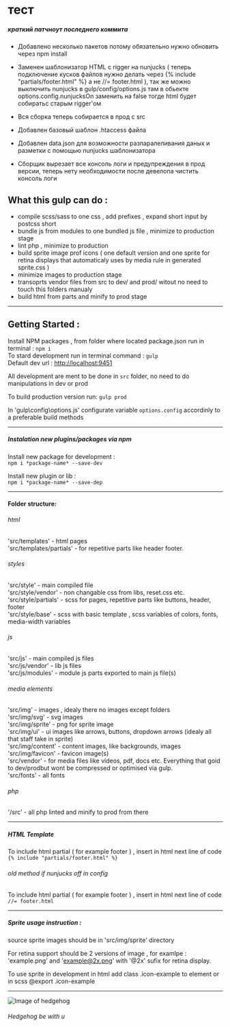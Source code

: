 # тест


##### краткий патчноут последнего коммита 
- Добавлено несколько пакетов потому обязательно нужно обновить через npm install
- Заменен шаблонизатор HTML с rigger на nunjucks ( теперь подключение кусков файлов нужно делать через 
{% include "partials/footer.html" %}
а не 
//= footer.html
), 
так же можно выключить nunjucks в gulp/config/options.js там в обьекте options.config.nunjucksOn заменить на false тогде html будет собиратьс старым rigger'ом

- Вся сборка теперь собирается в прод с src 
- Добавлен базовый шаблон .htaccess файла 
- Добавлен data.json для возможности разпаралеливания даных и разметки с помощью nunjucks шаблонизатора
- Сборщик вырезает все консоль логи и предупреждения в прод версии, теперь нету необходимости после девелопа чистить консоль логи

## What this gulp can do : 
- compile scss/sass to one css , add prefixes , expand short input by postcss short
- bundle js from modules to one bundled js file , minimize to production stage 
- lint php , minimize to production
- build sprite image prof icons ( one default version and one sprite for retina displays that automaticaly uses by media rule in generated sprite.css )
- minimize images to production stage
- transoprts vendor files from src to dev/ and prod/ witout no need to touch this folders manualy 
- build html from parts and minify to prod stage

---
## Getting Started :
Install NPM packages , from folder where located package.json run in terminal :
`npm i`  
To stard development run in terminal command :
`gulp`  
Default dev url : [http://localhost:9451](http://localhost:9451)

All development are ment to be done in `src` folder, no need to do manipulations in dev or prod 

To build production version run: `gulp prod`

In 'gulp\config\options.js' configurate variable `options.config` accordinly to a preferable build methods 

---
##### Instalation new plugins/packages via npm
Install new package for development :  
`npm i *package-name* --save-dev`

Install new plugin or lib :  
`npm i *package-name* --save-dep`

---
#### Folder structure: 
###### html 
'src/templates' - html pages  
'src/templates/partials' - for repetitive parts like header footer.
###### styles 
'src/style' - main compiled file  
'src/style/vendor' - non changable css from libs, reset.css etc.  
'src/style/partials' - scss for pages, repetitive parts like buttons, header, footer    
'src/style/base' - scss with basic template , scss variables of colors, fonts, media-width variables
###### js 
'src/js' - main compiled js files  
'src/js/vendor' - lib js files  
'src/js/modules' - module js parts exported to main js file(s)  
###### media elements
'src/img' - images , idealy there no images except folders  
'src/img/svg' - svg images   
'src/img/sprite' - png for sprite image   
'src/img/ui' - ui images like arrows, buttons, dropdown arrows (idealy all that staff take in sprite)   
'src/img/content' - content images, like backgrounds, images   
'src/img/favicon' - favicon image(s)  
'src/vendor' - for media files like videos, pdf, docs etc. Everything that goid to dev/prodbut wont be compressed or optimised via gulp.   
'src/fonts' - all fonts
###### php
'/src' - all php linted and minify to prod from there 

---
##### HTML Template


To include html partial  ( for example footer ) , insert in html next line of code `{% include "partials/footer.html" %}`  
###### old method if nunjucks off in config
To include html partial  ( for example footer ) , insert in html next line of code `//= footer.html`

---
##### Sprite usage instruction :
source sprite images should be in 'src/img/sprite' directory 

For retina support should be 2 versions of image , for examlpe :   
'example.png' and 'example@2x.png' with '@2x' sufix for retina display. 

To use sprite in development in html add class .icon-example to element or in scss @export .icon-example

---

![Image of hedgehog](http://res.cloudinary.com/ds3tq91lc/image/upload/v1510330451/fav_icon_180x180_white_i0smni.png)

###### Hedgehog be with u